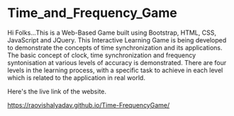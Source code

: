 # Time_and_Frequency_Game

Hi Folks...This is a Web-Based Game built using Bootstrap, HTML, CSS, JavaScript and JQuery. This Interactive Learning Game is being developed to demonstrate the concepts of time synchronization and its applications. The basic concept of clock, time synchronization and frequency syntonisation at various levels of accuracy is demonstrated. There are four levels in the learning process, with a specific task to achieve in each level which is related to the application in real world.

Here's the live link of the website.

https://raovishalyadav.github.io/Time-FrequencyGame/
